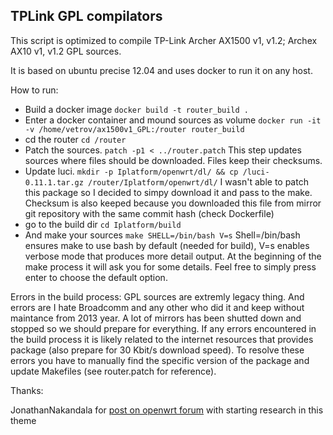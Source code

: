 ## TPLink GPL compilators
This script is optimized to compile TP-Link Archer AX1500 v1, v1.2; Archex AX10 v1, v1.2 GPL sources.

It is based on ubuntu precise 12.04 and uses docker to run it on any host.

How to run:
- Build a docker image `docker build -t router_build .`
- Enter a docker container and mound sources as volume `docker run -it -v /home/vetrov/ax1500v1_GPL:/router router_build`    
- cd the router `cd /router`
- Patch the sources. `patch -p1 < ../router.patch` This step updates sources where files should be downloaded. Files keep their checksums.
- Update luci. `mkdir -p Iplatform/openwrt/dl/ && cp /luci-0.11.1.tar.gz /router/Iplatform/openwrt/dl/` I wasn't able to patch this package so I decided to simpy download it and pass to the make. Checksum is also keeped because you downloaded this file from mirror git repository with the same commit hash (check Dockerfile)
- go to the build dir `cd Iplatform/build`
- And make your sources `make SHELL=/bin/bash V=s` Shell=/bin/bash ensures make to use bash by default (needed for build), V=s enables verbose mode that produces more detail output. At the beginning of the make process it will ask you for some details. Feel free to simply press enter to choose the default option.

Errors in the build process: GPL sources are extremly legacy thing. And errors are I hate Broadcomm and any other who did it and keep without maintance from 2013 year. A lot of mirrors has been shutted down and stopped so we should prepare for everything. If any errors encountered in the build process it is likely related to the internet resources that provides package (also prepare for 30 Kbit/s download speed). To resolve these errors you have to manually find the specific version of the package and update Makefiles (see router.patch for reference).

Thanks:

JonathanNakandala for [post on openwrt forum](https://forum.openwrt.org/t/tp-link-archer-ax1500-70-802-11ax-router-support/48781/22) with starting research in this theme

